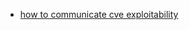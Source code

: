 - [how to communicate cve exploitability](https://haydock.substack.com/p/cve-exploitability-how-to-communicate?s=r)